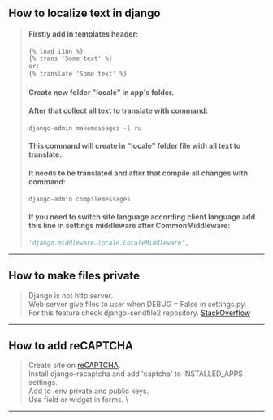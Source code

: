 How to localize text in django
---
> #### Firstly add in templates header:
> ```html
> {% load i18n %}
> {% trans 'Some text' %}
> or:
> {% translate 'Some text' %}
>```
> #### Create new folder "locale" in app's folder.
> #### After that collect all text to translate with command:
> ```commandline
> django-admin makemessages -l ru
>```
> #### This command will create in "locale" folder file with all text to translate.
> #### It needs to be translated and after that compile all changes with command:
> ```commandline
> django-admin compilemessages
>```
> #### If you need to switch site language according client language add this line in settings middleware after CommonMiddleware:
> ```python
> 'django.middleware.locale.LocaleMiddleware',
> ```
---
How to make files private
---
> Django is not http server. \
> Web server give files to user when DEBUG = False in settings.py. \
> For this feature check django-sendfile2 repository.
> [StackOverflow](https://stackoverflow.com/a/28167298/15470970)
---
How to add reCAPTCHA
---
> Create site on [reCAPTCHA](https://www.google.com/recaptcha/admin/create). \
> Install django-recaptcha and add 'captcha' to INSTALLED_APPS settings. \
> Add to .env private and public keys. \
> Use field or widget in forms. \
---